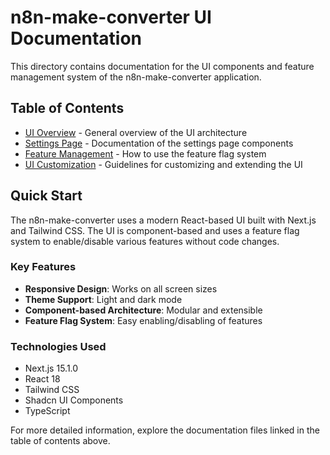 # n8n-make-converter UI Documentation

This directory contains documentation for the UI components and feature management system of the n8n-make-converter application.

## Table of Contents

- [UI Overview](./ui-overview.md) - General overview of the UI architecture
- [Settings Page](./settings-page.md) - Documentation of the settings page components
- [Feature Management](./feature-management.md) - How to use the feature flag system
- [UI Customization](./ui-customization.md) - Guidelines for customizing and extending the UI

## Quick Start

The n8n-make-converter uses a modern React-based UI built with Next.js and Tailwind CSS. The UI is component-based and uses a feature flag system to enable/disable various features without code changes.

### Key Features

- **Responsive Design**: Works on all screen sizes
- **Theme Support**: Light and dark mode
- **Component-based Architecture**: Modular and extensible
- **Feature Flag System**: Easy enabling/disabling of features

### Technologies Used

- Next.js 15.1.0
- React 18
- Tailwind CSS
- Shadcn UI Components
- TypeScript

For more detailed information, explore the documentation files linked in the table of contents above. 